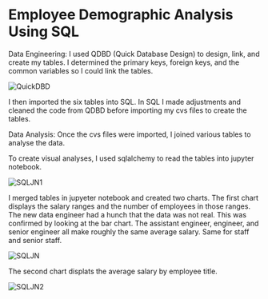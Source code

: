 # Employee Demographic Analysis Using SQL

Data Engineering: I used QDBD (Quick Database Design) to design, link, and create my tables. I determined the primary keys, foreign keys, and the common variables so I could link the tables. 

![QuickDBD](https://user-images.githubusercontent.com/74504885/125714225-510caa37-10d5-4a82-8026-d55bfb52bd4a.PNG)

I then imported the six tables into SQL. In SQL I made adjustments and cleaned the code from QDBD before importing my cvs files to create the tables. 

Data Analysis: Once the cvs files were imported, I joined various tables to analyse the data. 

To create visual analyses, I used sqlalchemy to read the tables into jupyter notebook. 

![SQLJN1](https://user-images.githubusercontent.com/74504885/125714804-96cc914f-b67b-4e7a-a4af-407414aa0dbf.PNG)

I merged tables in jupyeter notebook and created two charts. The first chart displays the salary ranges and the number of employees in those ranges. The new data engineer had a hunch that the data was not real. This was confirmed by looking at the bar chart. The assistant engineer, engineer, and senior engineer all make roughly the same average salary. Same for staff and senior staff. 

![SQLJN](https://user-images.githubusercontent.com/74504885/125714830-e32fae2a-5c1f-49c7-8a1a-60fdbd78d8b7.PNG)

The second chart displats the average salary by employee title. 

![SQLJN2](https://user-images.githubusercontent.com/74504885/125714877-ff64e911-4bf8-4c53-8c54-74fe09837272.PNG)


